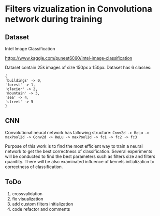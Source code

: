 # Filters vizualization in Convolutiona network during training

## Dataset

Intel Image Classification

https://www.kaggle.com/puneet6060/intel-image-classification

Dataset contain 25k images of size 150px x 150px. Dataset has 6 classes:

```
{
'buildings' -> 0,
'forest' -> 1,
'glacier' -> 2,
'mountain' -> 3,
'sea' -> 4,
'street' -> 5
}
```

## CNN

Convolutional neural network has fallowing structure: `Conv2d -> ReLu -> maxPool2d -> Conv2d -> ReLu -> maxPool2d -> fc1 -> fc2 -> fc3`

Purpose of this work is to find the most efficient way to train a neural network to get the best correctness of classification.
Several experiments will be conducted to find the best parameters such as filters size and filters quanitity.
There will be also examinated influence of kernels initialization to correctness of classification.

## ToDo

<ol>
<li>crossvalidation</li>
<li>fix visualization</li>
<li>add custom filters initialization</li>
<li>code refactor and comments</li>
</ol>
